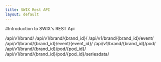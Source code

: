 ```yaml
---
title: SWIX Rest API
layout: default
---
```


#Introduction to SWIX's REST Api


/api/v1/brand/
/api/v1/brand/{brand_id}/
/api/v1/brand/{brand_id}/event/
/api/v1/brand/{brand_id}/event/{event_id}/
/api/v1/brand/{brand_id}/pod/
/api/v1/brand/{brand_id}/pod/{pod_id}/
/api/v1/brand/{brand_id}/pod/{pod_id}/seriesdata/